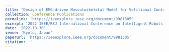 ```yaml
---
title: "Design of EMG-driven Musculoskeletal Model for Volitional Control of a Robotic Ankle Prosthesis"
collection: Conference Publications
permalink: 'https://ieeexplore.ieee.org/document/9981305'
excerpt: '2022 IEEE/RSJ International Conference on Intelligent Robots and Systems (IROS) \n Authors: C. Shah, A. Fleming, V. Nalam, M. Liu and H. H. Huang'
date: '2022-10-30'
venue: 'Kyoto, Japan'
paperurl: 'https://ieeexplore.ieee.org/document/9981305'
citation: ''
---
```

